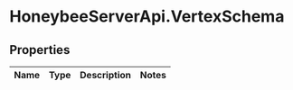 # HoneybeeServerApi.VertexSchema

## Properties
Name | Type | Description | Notes
------------ | ------------- | ------------- | -------------


